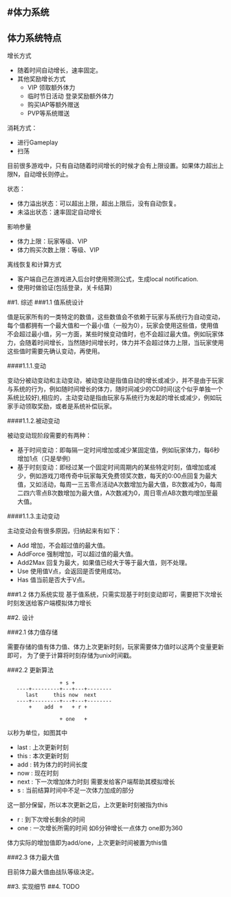 #体力系统
---------------------

## 体力系统特点

增长方式

- 随着时间自动增长，速率固定。
- 其他奖励增长方式
  - VIP 领取额外体力
  - 临时节日活动 登录奖励额外体力
  - 购买IAP等额外赠送
  - PVP等系统赠送

消耗方式：

- 进行Gameplay
- 扫荡

目前很多游戏中，只有自动随着时间增长的时候才会有上限设置。如果体力超出上限N，自动增长则停止。

状态：

- 体力溢出状态：可以超出上限，超出上限后，没有自动恢复。
- 未溢出状态：速率固定自动增长

影响参量

* 体力上限：玩家等级、VIP
* 体力购买次数上限：等级、VIP

离线恢复和计算方式

* 客户端自己在游戏进入后台时使用预测公式，生成local notification.
* 使用时做验证(包括登录，关卡结算)


##1. 综述
###1.1 值系统设计

值是玩家所有的一类特定的数值，这些数值会不依赖于玩家与系统行为自动变动，每个值都拥有一个最大值和一个最小值（一般为0），玩家会使用这些值，使用值不会超过最小值，另一方面，某些时候变动值时，也不会超过最大值。例如玩家体力，会随着时间增长，当然随时间增长时，体力并不会超过体力上限，当玩家使用这些值时需要先确认变动，再使用。

####1.1.1.变动

变动分被动变动和主动变动，被动变动是指值自动的增长或减少，并不是由于玩家与系统的行为，例如随时间增长的体力，随时间减少的CD时间(这个似乎单独一个系统比较好),相应的，主动变动是指由玩家与系统行为发起的增长或减少，例如玩家手动领取奖励，或者是系统补偿玩家。

####1.1.2.被动变动

被动变动现阶段需要的有两种：

- 基于时间变动：即每隔一定时间增加或减少某固定值，例如玩家体力，每6秒增加1点（只是举例）
- 基于时刻变动：即经过某一个固定时间周期内的某些特定时刻，值增加或减少，例如游戏刀塔传奇中玩家每天免费领奖次数，每天的0:00点回复为最大值，又如活动，每周一三五零点活动A次数增加为最大值，B次数减为0，每周二四六零点B次数增加为最大值，A次数减为0，周日零点AB次数均增加至最大值。

####1.1.3.主动变动

主动变动会有很多原因，归纳起来有如下：

- Add 增加，不会超过值的最大值。
- AddForce 强制增加，可以超过值的最大值。
- Add2Max 回复为最大，如果值已经大于等于最大值，则不处理。
- Use 使用值V点，会返回是否使用成功。
- Has 值当前是否大于V点。

###1.2 体力系统实现
基于值系统，只需实现基于时刻变动即可，需要把下次增长时刻发送给客户端模拟体力增长

##2. 设计

###2.1 体力值存储

需要存储的值有体力值、体力上次更新时刻，玩家需要体力值时以这两个变量更新即可，
为了便于计算将时刻存储为unix时间戳。

###2.2 更新算法

	                 + s +
	   ----+---------+---+---+--------
	      last     this now  next
	   ----+---------+---+---+--------
	       +    add  +   + r +

	                 + one   +
	                 
以秒为单位，如图其中

- last : 上次更新时刻
- this : 本次更新时刻
- add  : 转为体力的时间长度
- now  : 现在时刻
- next : 下一次增加体力时刻 需要发给客户端帮助其模拟增长
- s    : 当前结算时间中不足一次体力加成的部分

这一部分保留，所以本次更新之后，上次更新时刻被指为this

- r    : 到下次增长剩余的时间
- one  : 一次增长所需的时间 如6分钟增长一点体力 one即为360

体力实际的增加值即为add/one，上次更新时间被置为this值

###2.3 体力最大值

目前体力最大值由战队等级决定。

##3. 实现细节
##4. TODO
